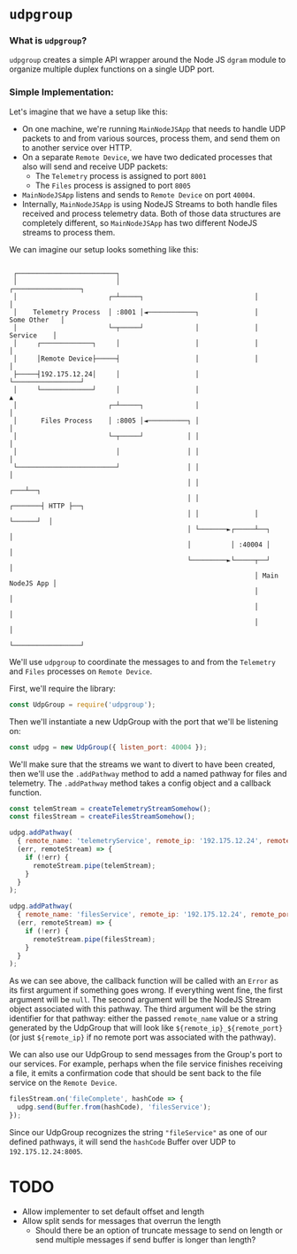 # `udpgroup`

### What is `udpgroup`?
`udpgroup` creates a simple API wrapper around the Node JS `dgram` module to organize multiple duplex functions on a single UDP port.

### Simple Implementation:

Let's imagine that we have a setup like this:
* On one machine, we're running `MainNodeJSApp` that needs to handle UDP packets to and from various sources, process them, and send them on to another service over HTTP.
* On a separate `Remote Device`, we have two dedicated processes that also will send and receive UDP packets:
  * The `Telemetry` process is assigned to port `8001`
  * The `Files` process is assigned to port `8005`
* `MainNodeJSApp` listens and sends to `Remote Device` on port `40004`.
* Internally, `MainNodeJSApp` is using NodeJS Streams to both handle files received and process telemetry data. Both of those data structures are completely different, so `MainNodeJSApp` has two different NodeJS streams to process them.

We can imagine our setup looks something like this:
<!-- <image
  src="https://drive.google.com/uc?id=18s-cfDLfnuG7VR53S_kKaq_PBUu2bIk3"
  alt="A system diagram with MainNodeJSApp connected over UDP to ports 8001 and 8005 on Remote Device; see github readme for image"
/> -->
```

 ┌─────────────────────────┐
 │                         │                                  ┌─────────────────┐
 │                       ┌─┴─────┐                            │                 │
 │    Telemetry Process  │ :8001 │◄────────────┐              │    Some Other   │
 │                       └─┬─────┘             │              │      Service    │
 │     ┌─────────────┐     │                   │              │                 │
 │     │Remote Device├─────┤                   │              │                 │
 ├─────┤192.175.12.24│     │                   │              └─────────────────┘
 │     └─────────────┘     │                   │                          ▲
 │                       ┌─┴─────┐             │                          │
 │      Files Process    │ :8005 │◄──────────┐ │                          │
 │                       └─┬─────┘           │ │                          │
 │                         │                 │ │                          │
 └─────────────────────────┘                 │ │                          │
                                             │ │                      ┌───┴──┐
                                             │ │              ┌───────┤ HTTP ├──┐
                                             │ │              │       └──────┘  │
                                             │ └───────►┌─────┴──┐              │
                                             │          │ :40004 │              │
                                             └─────────►└─────┬──┘              │
                                                              │ Main NodeJS App │
                                                              │                 │
                                                              │                 │
                                                              │                 │
                                                              └─────────────────┘

```

We'll use `udpgroup` to coordinate the messages to and from the `Telemetry` and `Files` processes on `Remote Device`.

First, we'll require the library:
```js
const UdpGroup = require('udpgroup');
```

Then we'll instantiate a new UdpGroup with the port that we'll be listening on:
```js
const udpg = new UdpGroup({ listen_port: 40004 });
```

We'll make sure that the streams we want to divert to have been created, then we'll use the `.addPathway` method to add a named pathway for files and telemetry. The `.addPathway` method takes a config object and a callback function.
```js
const telemStream = createTelemetryStreamSomehow();
const filesStream = createFilesStreamSomehow();

udpg.addPathway(
  { remote_name: 'telemetryService', remote_ip: '192.175.12.24', remote_port: 8001 },
  (err, remoteStream) => {
    if (!err) {
      remoteStream.pipe(telemStream);
    }
  }
);

udpg.addPathway(
  { remote_name: 'filesService', remote_ip: '192.175.12.24', remote_port: 8005 },
  (err, remoteStream) => {
    if (!err) {
      remoteStream.pipe(filesStream);
    }
  }
);
```
As we can see above, the callback function will be called with an `Error` as its first argument if something goes wrong. If everything went fine, the first argument will be `null`. The second argument will be the NodeJS Stream object associated with this pathway. The third argument will be the string identifier for that pathway: either the passed `remote_name` value or a string generated by the UdpGroup that will look like `${remote_ip}_${remote_port}` (or just `${remote_ip}` if no remote port was associated with the pathway).

We can also use our UdpGroup to send messages from the Group's port to our services. For example, perhaps when the file service finishes receiving a file, it emits a confirmation code that should be sent back to the file service on the `Remote Device`.

```js
filesStream.on('fileComplete', hashCode => {
  udpg.send(Buffer.from(hashCode), 'filesService');
});
```
Since our UdpGroup recognizes the string `"fileService"` as one of our defined pathways, it will send the `hashCode` Buffer over UDP to `192.175.12.24:8005`.

# TODO
* Allow implementer to set default offset and length
* Allow split sends for messages that overrun the length
  - Should there be an option of truncate message to send on length or send multiple messages if send buffer is longer than length?

